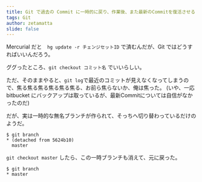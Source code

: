 ```yaml
---
title: Git で過去の Commit に一時的に戻り、作業後、また最新のCommitを復活させる
tags: Git
author: zetamatta
slide: false
---
```

Mercurial だと　`hg update -r チェンジセットID` で済むんだが、Git ではどうすればいいんだろう。

ググったところ、`git checkout コミット名` でいいらしい。

ただ、そのままやると、`git log`で最近のコミットが見えなくなってしまうので、焦る焦る焦る焦る焦る焦る、お前ら焦らないか、俺は焦った。
(いや、一応 bitbucket にバックアップは取っているが、最新Commitについては自信がなかったのだ)

だが、実は一時的な無名ブランチが作られて、そっちへ切り替わっているだけのようだ。

```
$ git branch
* (detached from 5624b10)
  master
```

`git checkout master` したら、この一時ブランチも消えて、元に戻った。

```
$ git branch
* master
```

